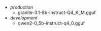 * _production_
    * granite-3.1-8b-instruct-Q4_K_M.gguf
* _development_
    * qwen2-0_5b-instruct-q4_0.gguf

